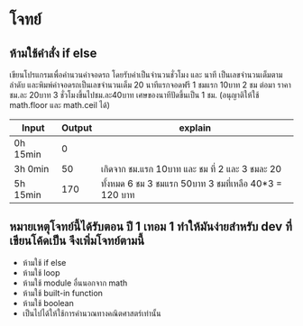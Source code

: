 # โจทย์
## ห้ามใช้คำสั่ง if else
เขียนโปรแกรมเพื่อคำนวนค่าจอดรถ โดยรับค่าเป็นจำนวนชั่วโมง และ นาที เป็นเลขจำนวนเต็มตามลำดับ และพิมพ์ค่าจอดรถเป็นเลขจำนวนเต็ม
20 นาทีแรกจอดฟรี
1 ชมแรก 10บาท
2 ชม ต่อมา ราคาชม.ละ 20บาท
3 ชั่วโมงขึ้นไปชม.ละ40บาท
เศษของนาทีปัดขึ้นเป็น 1 ชม.
(อนุญาติให้ใช้ math.floor และ math.ceil ได้)

|   Input   | Output | explain                                              |
|-----------|--------|------------------------------------------------------|
| 0h 15min  | 0      |                                                      |
| 3h 0min   | 50     |  เกิดจาก ชม.แรก 10บาท และ ชม ที่ 2 และ 3 ชมละ 20       |
| 5h 15min  | 170    |  ทั้งหมด 6 ชม 3 ชมแรก 50บาท 3 ชมที่เหลือ 40*3 = 120 บาท |

## หมายเหตุโจทย์นี้ได้รับตอน ปี 1 เทอม 1 ทำให้มันง่ายสำหรับ dev ที่เขียนโค้ดเป็น จึงเพิ่มโจทย์ตามนี้
- ห้ามใช้ if else
- ห้ามใช้ loop
- ห้ามใช้ module อื่นนอกจาก math
- ห้ามใช้ built-in function
- ห้ามใช้ boolean
- เป็นไปได้ให้ใช้การคำนวณทางคณิตศาสตร์เท่านั้น